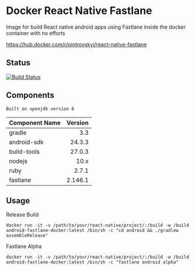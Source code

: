 # Docker React Native Fastlane
Image for build React native android apps using Fastlane inside the docker container with no efforts

https://hub.docker.com/r/piotrovskyi/react-native-fastlane

## Status
[![Build Status](https://travis-ci.org/Piotrovskyi/docker-react-native-fastlane.png)](https://travis-ci.org/Piotrovskyi/docker-react-native-fastlane)

## Components
```
Built on openjdk version 8
```

| Component Name | Version |
|:---------------|--------:|
|gradle|3.3|
|android-sdk|24.3.3|
|build-tools|27.0.3|
|nodejs|10.x|
|ruby|2.7.1|
|fastlane|2.146.1|

## Usage

Release Build
```
docker run -it -v /path/to/your/react-native/project/:/build -w /build android-fastlane-docker:latest /bin/sh -c "cd android && ./gradlew assembleRelease"
```

Fastlane Alpha
```
docker run -it -v /path/to/your/react-native/project/:/build -w /build android-fastlane-docker:latest /bin/sh -c "fastlane android alpha"
```
